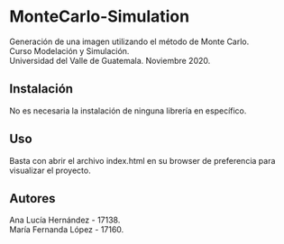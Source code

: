 # MonteCarlo-Simulation

Generación de una imagen utilizando el método de Monte Carlo. <br>
Curso Modelación y Simulación. <br>
Universidad del Valle de Guatemala. Noviembre 2020. 

## Instalación 

No es necesaria la instalación de ninguna librería en específico. 

## Uso 

Basta con abrir el archivo index.html en su browser de preferencia para visualizar el proyecto. 

## Autores
Ana Lucía Hernández - 17138. <br>
María Fernanda López - 17160. 
